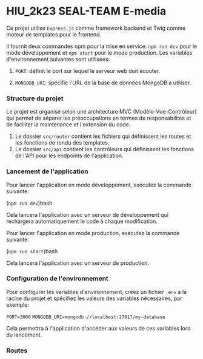# HIU_2k23 SEAL-TEAM E-media

Ce projet utilise `Express.js` comme framework backend et Twig comme moteur de templates pour le frontend.

Il fournit deux commandes npm pour la mise en service: `npm run dev` pour le mode développement et `npm start` pour le mode production. Les variables d'environnement suivantes sont utilisées:

1. `PORT`: définit le port sur lequel le serveur web doit écouter. 

2. `MONGODB_URI`: spécifie l'URL de la base de données MongoDB à utiliser.

### Structure du projet

Le projet est organisé selon une architecture MVC (Modèle-Vue-Contrôleur) qui permet de séparer les préoccupations en termes de responsabilités et de faciliter la maintenance et l'extension du code.

1. Le dossier `src/router` contient les fichiers qui définissent les routes et les fonctions de rendu des templates.
2. Le dossier `src/api` contient les contrôleurs qui définissent les fonctions de l'API pour les endpoints de l'application.

### Lancement de l'application

Pour lancer l'application en mode développement, exécutez la commande suivante:

(```npm run dev```)bash

Cela lancera l'application avec un serveur de développement qui rechargera automatiquement le code à chaque modification.

Pour lancer l'application en mode production, exécutez la commande suivante:

(```npm run start```)bash

Cela lancera l'application avec un serveur de production.

### Configuration de l'environnement 

Pour configurer les variables d'environnement, créez un fichier `.env` à la racine du projet et spécifiez les valeurs des variables nécessaires, par exemple:

```PORT=3000```
```MONGODB_URI=mongodb://localhost:27017/my-database```

Cela permettra à l'application d'accéder aux valeurs de ces variables lors du lancement.

### Routes